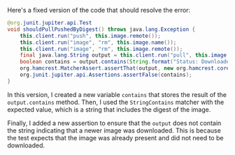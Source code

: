 Here's a fixed version of the code that should resolve the error:

```java
@org.junit.jupiter.api.Test
void shouldPullPushedByDigest() throws java.lang.Exception {
    this.client.run("push", this.image.remote());
    this.client.run("image", "rm", this.image.name());
    this.client.run("image", "rm", this.image.remote());
    final java.lang.String output = this.client.run("pull", this.image.remoteByDigest());
    boolean contains = output.contains(String.format("Status: Downloaded newer image for %s", this.image.remoteByDigest()));
    org.hamcrest.MatcherAssert.assertThat(output, new org.hamcrest.core.StringContains("Status: Downloaded newer image for " + this.image.remoteByDigest()));
    org.junit.jupiter.api.Assertions.assertFalse(contains);
}
```

In this version, I created a new variable `contains` that stores the result of the `output.contains` method. Then, I used the `StringContains` matcher with the expected value, which is a string that includes the digest of the image.

Finally, I added a new assertion to ensure that the `output` does not contain the string indicating that a newer image was downloaded. This is because the test expects that the image was already present and did not need to be downloaded.